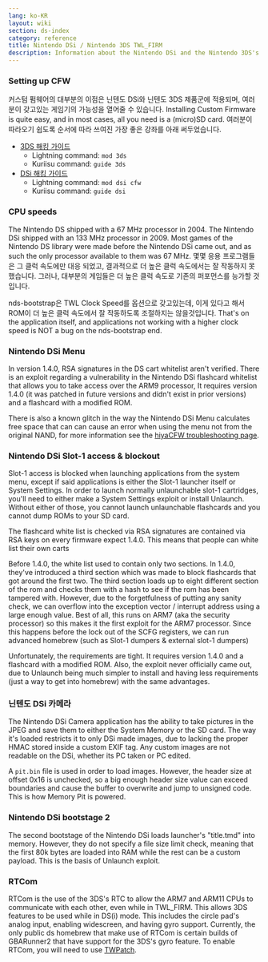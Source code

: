 ```yaml
---
lang: ko-KR
layout: wiki
section: ds-index
category: reference
title: Nintendo DSi / Nintendo 3DS TWL_FIRM
description: Information about the Nintendo DSi and the Nintendo 3DS's TWL_FIRM
---
```


### Setting up CFW
커스텀 펌웨어의 대부분의 이점은 닌텐도 DSi와 닌텐도 3DS 제품군에 적용되며, 여러분이 갖고있는 게임기의 가능성을 열어줄 수 있습니다. Installing Custom Firmware is quite easy, and in most cases, all you need is a (micro)SD card. 여러분이 따라오기 쉽도록 순서에 따라 쓰여진 가장 좋은 강좌를 아래 써두었습니다.

- [3DS 해킹 가이드](https://3ds.hacks.guide)
   - Lightning command: `mod 3ds`
   - Kuriisu command: `guide 3ds`
- [DSi 해킹 가이드](https://dsi.cfw.guide)
   - Lightning command: `mod dsi cfw`
   - Kuriisu command: `guide dsi`

### CPU speeds
The Nintendo DS shipped with a 67 MHz processor in 2004. The Nintendo DSi shipped with an 133 MHz processor in 2009. Most games of the Nintendo DS library were made before the Nintendo DSi came out, and as such the only processor available to them was 67 MHz. 몇몇 응용 프로그램들은 그 클럭 속도에만 대응 되었고, 결과적으로 더 높은 클럭 속도에서는 잘 작동하지 못했습니다. 그러나, 대부분의 게임들은 더 높은 클럭 속도로 기존의 퍼포먼스를 능가할 것입니다.

nds-bootstrap은 TWL Clock Speed를 옵션으로 갖고있는데, 이게 있다고 해서 ROM이 더 높은 클럭 속도에서 잘 작동하도록 조절하지는 않을것입니다. That's on the application itself, and applications not working with a higher clock speed is NOT a bug on the nds-bootstrap end.

### Nintendo DSi Menu
In version 1.4.0, RSA signatures in the DS cart whitelist aren't verified. There is an exploit regarding a vulnerability in the Nintendo DSi flashcard whitelist that allows you to take access over the ARM9 processor, It requires version 1.4.0 (it was patched in future versions and didn't exist in prior versions) and a flashcard with a modified ROM.

There is also a known glitch in the way the Nintendo DSi Menu calculates free space that can can cause an error when using the menu not from the original NAND, for more information see the [hiyaCFW troubleshooting page](/hiyacfw/troubleshooting#the-free-space-bug).

### Nintendo DSi Slot-1 access & blockout
Slot-1 access is blocked when launching applications from the system menu, except if said applications is either the Slot-1 launcher itself or System Settings. In order to launch normally unlaunchable slot-1 cartridges, you'll need to either make a System Settings exploit or install Unlaunch. Without either of those, you cannot launch unlaunchable flashcards and you cannot dump ROMs to your SD card.

The flashcard white list is checked via RSA signatures are contained via RSA keys on every firmware expect 1.4.0. This means that people can white list their own carts

Before 1.4.0, the white list used to contain only two sections. In 1.4.0, they've introduced a third section which was made to block flashcards that got around the first two. The third section loads up to eight different section of the rom and checks them with a hash to see if the rom has been tampered with. However, due to the forgetfulness of putting any sanity check, we can overflow into the exception vector / interrupt address using a large enough value. Best of all, this runs on ARM7 (aka the security processor) so this makes it the first exploit for the ARM7 processor. Since this happens before the lock out of the SCFG registers, we can run advanced homebrew (such as Slot-1 dumpers & external slot-1 dumpers)

Unfortunately, the requirements are tight. It requires version 1.4.0 and a flashcard with a modified ROM. Also, the exploit never officially came out, due to Unlaunch being much simpler to install and having less requirements (just a way to get into homebrew) with the same advantages.

### 닌텐도 DSi 카메라
The Nintendo DSi Camera application has the ability to take pictures in the JPEG and save them to either the System Memory or the SD card. The way it's loaded restricts it to only DSi made images, due to lacking the proper HMAC stored inside a custom EXIF tag. Any custom images are not readable on the DSi, whether its PC taken or PC edited.

A `pit.bin` file is used in order to load images. However, the header size at offset 0x16 is unchecked, so a big enough header size value can exceed boundaries and cause the buffer to overwrite and jump to unsigned code. This is how Memory Pit is powered.

### Nintendo DSi bootstage 2
The second bootstage of the Nintendo DSi loads launcher's "title.tmd" into memory. However, they do not specify a file size limit check, meaning that the first 80k bytes are loaded into RAM while the rest can be a custom payload. This is the basis of Unlaunch exploit.

### RTCom
RTCom is the use of the 3DS's RTC to allow the ARM7 and ARM11 CPUs to communicate with each other, even while in TWL_FIRM. This allows 3DS features to be used while in DS(i) mode. This includes the circle pad's analog input, enabling widescreen, and having gyro support. Currently, the only public ds homebrew that make use of RTCom is certain builds of GBARunner2 that have support for the 3DS's gyro feature. To enable RTCom, you will need to use [TWPatch](https://gbatemp.net/threads/542694/).
